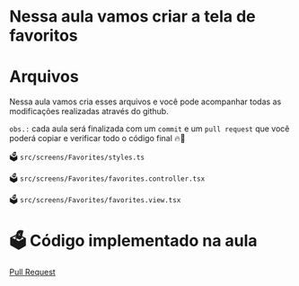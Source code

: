 # Nessa aula vamos criar a tela de favoritos

# Arquivos


Nessa aula vamos cria esses arquivos e você pode acompanhar todas as modificações realizadas através do github.

`obs.:` cada aula será finalizada com um `commit` e um `pull request` que você poderá copiar e verificar todo o código final 🔥🤌

🗳️ `src/screens/Favorites/styles.ts`

🗳️ `src/screens/Favorites/favorites.controller.tsx`

🗳️ `src/screens/Favorites/favorites.view.tsx`

# 🗳️ Código implementado na aula

[Pull Request](https://github.com/ismaelsousa/tv-maze-tutorial/pull)
